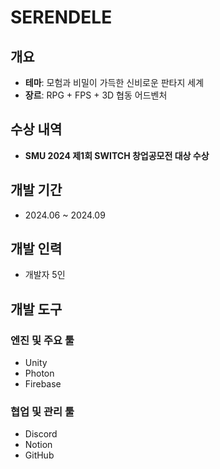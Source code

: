 # SERENDELE

## 개요
- **테마**: 모험과 비밀이 가득한 신비로운 판타지 세계  
- **장르**: RPG + FPS + 3D 협동 어드벤처   

## 수상 내역
- **SMU 2024 제1회 SWITCH 창업공모전 대상 수상**  

## 개발 기간
- 2024.06 ~ 2024.09  

## 개발 인력
- 개발자 5인  

## 개발 도구
### **엔진 및 주요 툴**
- Unity  
- Photon
- Firebase

### **협업 및 관리 툴**
- Discord  
- Notion  
- GitHub  
